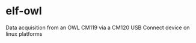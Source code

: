 elf-owl
=======

Data acquisition from an OWL CM119 via a CM120 USB Connect device on linux platforms
